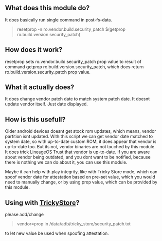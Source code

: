## What does this module do?
It does basically run single command in post-fs-data.
> resetprop -n ro.vendor.build.security_patch $(getprop ro.build.version.security_patch)

## How does it work?
resetprop sets ro.vendor.build.security_patch prop value to result of command getprop ro.build.version.security_patch,
which does return ro.build.version.security_patch prop value.

## What it actually does?
It does change vendor patch date to match system patch date. It doesnt update vendor itself. Just date displayed.

## How is this usefull?
Older android devices doesnt get stock rom updates, which means, vendor partition isnt updated.
With this script we can get vendor date matched to system date, so with up-to-date custom ROM,
it does appear that vendor is up-to-date too. But its not, vendor binaries are not touched by this module.
It does trick LineageOS Trust that vendor is up-to-date. If you are aware about vendor being outdated,
and you dont want to be notified, because there is nothing we can do about it, you can use this module.

Maybe it can help with play integrity, like with Tricky Store mode, which can spoof vendor date for attestation based on
pre-set value, which you would need to manually change, or by using prop value, which can be provided by this module.

## Using with [TrickyStore](https://github.com/5ec1cff/TrickyStore/blob/release/README.md)?
please add/change
> vendor=prop
in /data/adb/tricky_store/security_patch.txt

to let new value be used when spoofing attestation.
